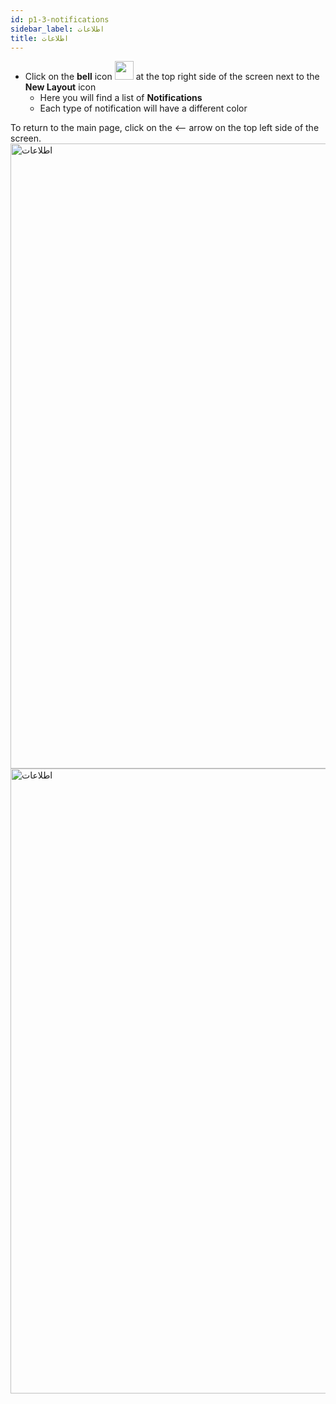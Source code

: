 ```yaml
---
id: p1-3-notifications
sidebar_label: اطلاعات
title: اطلاعات
---
```


- Click on the **bell** icon <img src="/assets/notification.png" width="30px" alt="" /> at the top right side of the screen next to the **New Layout** icon
  - Here you will find a list of **Notifications**
  - Each type of notification will have a different color

To return to the main page, click on the <—— arrow on the top left side of the screen.
<img src="/AutographaV2-1-0/notification1.png"  width="1000px" alt="اطلاعات" />
<img src="/AutographaV2-1-0/notification2.png"  width="1000px" alt="اطلاعات" />